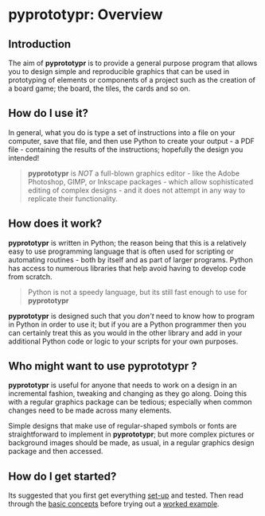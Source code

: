 # pyprototypr: Overview

## Introduction

The aim of **pyprototypr** is to provide a general purpose program that allows 
you to design simple and reproducible graphics that can be used in prototyping of
elements or components of a project such as the creation of a board game; the 
board, the tiles, the cards and so on.


## How do I use it?

In general, what you do is type a set of instructions into a file on your computer, 
save that file, and then use Python to create your output - a PDF file - containing 
the results of the instructions; hopefully the design you intended!

> **pyprototypr** is *NOT* a full-blown graphics editor - like the Adobe 
> Photoshop, GIMP, or Inkscape packages - which allow sophisticated editing of
> complex designs - and it does not attempt in any way to replicate their 
> functionality.


## How does it work?

**pyprototypr** is written in Python; the reason being that this is a relatively
easy to use programming language that is often used for scripting or automating
routines - both by itself and as part of larger programs. Python has access to 
numerous libraries that help avoid having to develop code from scratch.

> Python is not a speedy language, but its still fast enough to use for **pyprototypr** 

**pyprototypr** is designed such that you *don't* need to know how to program in 
Python in order to use it; but if you are a Python programmer then you can 
certainly treat this as you would in the other library and add in your additional 
Python code or logic to your scripts for your own purposes.


## Who might want to use **pyprototypr** ?

**pyprototypr** is useful for anyone that needs to work on a design in an
incremental fashion, tweaking and changing as they go along. Doing this with
a regular graphics package can be tedious; especially when common changes need to
be made across many elements.  

Simple designs that make use of regular-shaped symbols or fonts are 
straightforward to implement in **pyprototypr**; but more complex pictures or 
background images should be made, as usual, in a regular graphics design package 
and then accessed.


## How do I get started?

Its suggested that you first get everything [set-up](setting_up.md) and tested. 
Then read through the [basic concepts](basic_concepts.md) before trying out a
[worked example](worked_example.py).

